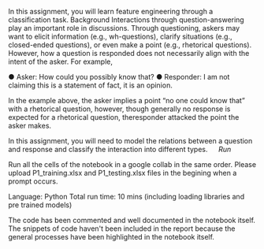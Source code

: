 In this assignment, you will learn feature engineering through a classification task. Background Interactions through question-answering play an important role in discussions. Through questioning, askers may want to elicit information (e.g., wh-questions), clarify situations (e.g., closed-ended questions), or even make a point (e.g., rhetorical questions). However, how a question is responded does not necessarily align with the intent of the asker. For example, 

●	Asker: How could you possibly know that?
●	Responder: I am not claiming this is a statement of fact, it is an opinion.

In the example above, the asker implies a point “no one could know that” with a rhetorical question, however, though generally no response is expected for a rhetorical question, theresponder attacked the point the asker makes.

In this assignment, you will need to model the relations between a question and response and classify the interaction into different types.
 
*Run*

Run all the cells of the notebook in a google collab in the same order.
Please upload P1_training.xlsx and P1_testing.xlsx files in the begining when a prompt occurs.

Language: Python
Total run time: 10 mins (including loading libraries and pre trained models)

The code has been commented and well documented in the notebook itself.
The snippets of code haven't been included in the report because the general processes have been highlighted in the notebook itself.
